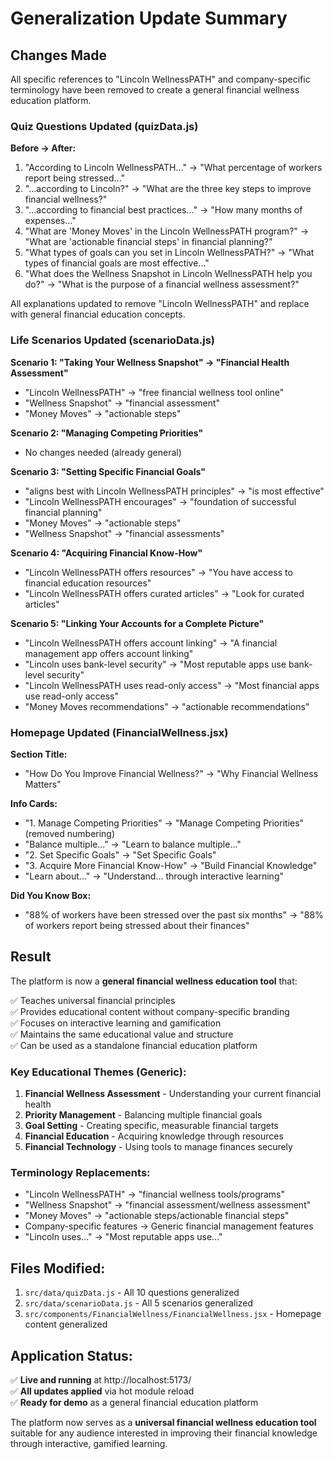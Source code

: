 # Generalization Update Summary

## Changes Made

All specific references to "Lincoln WellnessPATH" and company-specific terminology have been removed to create a general financial wellness education platform.

### Quiz Questions Updated (quizData.js)

**Before → After:**

1. "According to Lincoln WellnessPATH..." → "What percentage of workers report being stressed..."
2. "...according to Lincoln?" → "What are the three key steps to improve financial wellness?"
3. "...according to financial best practices..." → "How many months of expenses..."
4. "What are 'Money Moves' in the Lincoln WellnessPATH program?" → "What are 'actionable financial steps' in financial planning?"
5. "What types of goals can you set in Lincoln WellnessPATH?" → "What types of financial goals are most effective..."
6. "What does the Wellness Snapshot in Lincoln WellnessPATH help you do?" → "What is the purpose of a financial wellness assessment?"

All explanations updated to remove "Lincoln WellnessPATH" and replace with general financial education concepts.

### Life Scenarios Updated (scenarioData.js)

**Scenario 1: "Taking Your Wellness Snapshot" → "Financial Health Assessment"**
- "Lincoln WellnessPATH" → "free financial wellness tool online"
- "Wellness Snapshot" → "financial assessment"
- "Money Moves" → "actionable steps"

**Scenario 2: "Managing Competing Priorities"**
- No changes needed (already general)

**Scenario 3: "Setting Specific Financial Goals"**
- "aligns best with Lincoln WellnessPATH principles" → "is most effective"
- "Lincoln WellnessPATH encourages" → "foundation of successful financial planning"
- "Money Moves" → "actionable steps"
- "Wellness Snapshot" → "financial assessments"

**Scenario 4: "Acquiring Financial Know-How"**
- "Lincoln WellnessPATH offers resources" → "You have access to financial education resources"
- "Lincoln WellnessPATH offers curated articles" → "Look for curated articles"

**Scenario 5: "Linking Your Accounts for a Complete Picture"**
- "Lincoln WellnessPATH offers account linking" → "A financial management app offers account linking"
- "Lincoln uses bank-level security" → "Most reputable apps use bank-level security"
- "Lincoln WellnessPATH uses read-only access" → "Most financial apps use read-only access"
- "Money Moves recommendations" → "actionable recommendations"

### Homepage Updated (FinancialWellness.jsx)

**Section Title:**
- "How Do You Improve Financial Wellness?" → "Why Financial Wellness Matters"

**Info Cards:**
- "1. Manage Competing Priorities" → "Manage Competing Priorities" (removed numbering)
- "Balance multiple..." → "Learn to balance multiple..."
- "2. Set Specific Goals" → "Set Specific Goals"
- "3. Acquire More Financial Know-How" → "Build Financial Knowledge"
- "Learn about..." → "Understand... through interactive learning"

**Did You Know Box:**
- "88% of workers have been stressed over the past six months" → "88% of workers report being stressed about their finances"

## Result

The platform is now a **general financial wellness education tool** that:

✅ Teaches universal financial principles  
✅ Provides educational content without company-specific branding  
✅ Focuses on interactive learning and gamification  
✅ Maintains the same educational value and structure  
✅ Can be used as a standalone financial education platform  

### Key Educational Themes (Generic):

1. **Financial Wellness Assessment** - Understanding your current financial health
2. **Priority Management** - Balancing multiple financial goals
3. **Goal Setting** - Creating specific, measurable financial targets
4. **Financial Education** - Acquiring knowledge through resources
5. **Financial Technology** - Using tools to manage finances securely

### Terminology Replacements:

- "Lincoln WellnessPATH" → "financial wellness tools/programs"
- "Wellness Snapshot" → "financial assessment/wellness assessment"
- "Money Moves" → "actionable steps/actionable financial steps"
- Company-specific features → Generic financial management features
- "Lincoln uses..." → "Most reputable apps use..."

## Files Modified:

1. `src/data/quizData.js` - All 10 questions generalized
2. `src/data/scenarioData.js` - All 5 scenarios generalized
3. `src/components/FinancialWellness/FinancialWellness.jsx` - Homepage content generalized

## Application Status:

✅ **Live and running** at http://localhost:5173/  
✅ **All updates applied** via hot module reload  
✅ **Ready for demo** as a general financial education platform  

The platform now serves as a **universal financial wellness education tool** suitable for any audience interested in improving their financial knowledge through interactive, gamified learning.
